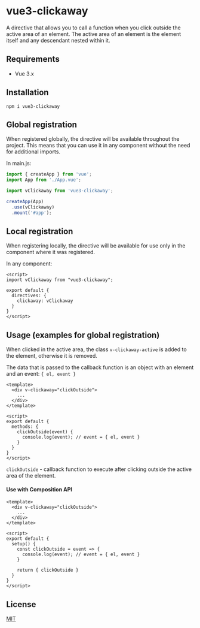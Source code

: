 # vue3-clickaway

A directive that allows you to call a function when you click outside the active area of an element.
The active area of an element is the element itself and any descendant nested within it.

## Requirements

- Vue 3.x

## Installation

```
npm i vue3-clickaway
```

## Global registration

When registered globally, the directive will be available throughout the project. This means that you can use it in any component without the need for additional imports.

In main.js:
```js
import { createApp } from 'vue';
import App from './App.vue';

import vClickaway from 'vue3-clickaway';

createApp(App)
  .use(vClickaway)
  .mount('#app');
```

## Local registration

When registering locally, the directive will be available for use only in the component where it was registered.

In any component:
```vue
<script>
import vClickaway from "vue3-clickaway";

export default {
  directives: {
    clickaway: vClickaway
  }
}
</script>
```

## Usage (examples for global registration)

When clicked in the active area, the class `v-clickaway-active` is added to the element, otherwise it is removed.

The data that is passed to the callback function is an object with an element and an event: `{ el, event }`

```vue
<template>
  <div v-clickaway="clickOutside">
    ...
  </div>
</template>

<script>
export default {
  methods: {
    clickOutside(event) {
      console.log(event); // event = { el, event }
    }
  }
}
</script>
```

`clickOutside` - callback function to execute after clicking outside the active area of the element.

#### Use with Composition API

```vue
<template>
  <div v-clickaway="clickOutside">
    ...
  </div>
</template>

<script>
export default {
  setup() {
    const clickOutside = event => {
      console.log(event); // event = { el, event }
    }

    return { clickOutside }
  } 
}
</script>
```

## License

[MIT](https://github.com/alexshink/vue3-clickaway/blob/main/LICENSE)

